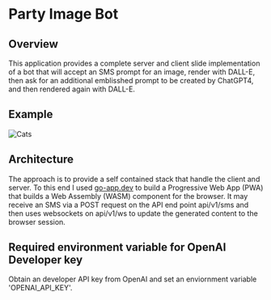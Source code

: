# Party Image Bot

## Overview

This application provides a complete server and client slide implementation of a bot that will accept an SMS prompt for an image, render with DALL-E, then ask for an additional emblisshed prompt to be created by ChatGPT4, and then rendered again with DALL-E.

## Example

![Cats](/examples/example-output.png)

## Architecture

The approach is to provide a self contained stack that handle the client and server. To this end I used [go-app.dev](https://go-app.dev) to build a Progressive Web App (PWA) that builds a Web Assembly (WASM) component for the browser. It may receive an SMS via a POST request on the API end point api/v1/sms and then uses websockets on api/v1/ws to update the generated content to the browser session.

## Required environment variable for OpenAI Developer key

Obtain an developer API key from OpenAI and set an enviornment variable 'OPENAI_API_KEY'.